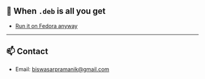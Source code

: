 ## 🔧 When `.deb` is all you get

- [Run it on Fedora anyway](https://github.com/biswasar/deb-to-rpm-via-fpm )

---

## 📫 Contact
- Email: biswasarpramanik@gmail.com
